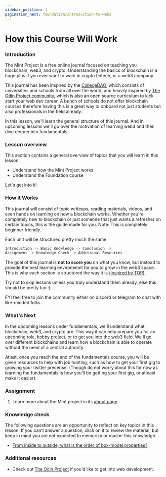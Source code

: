```yaml
---
sidebar_position: 1
pagination_next: foundation/introduction-to-web3
---
```


# How this Course Will Work

### Introduction

The Mint Project is a free online journal focused on teaching you blockchain, web3, and crypto. Understanding the basics of blockchain is a huge plus if you ever want to work in crypto fintech, or a web3 company.

This journal has been inspired by the [CollegeDAO](https://collegedao.io/), which consists of universities and schools from all over the world, and heavily inspired by [The Odin Project community](https://www.theodinproject.com/), which is also an open source curriculum to kick start your web dev career. A bunch of schools do not offer blockchain courses therefore having this is a great way to onboard not just students but also professionals in the field already.

In this lesson, we'll learn the general structure of this journal. And in upcoming lessons we'll go over the motivation of learning web3 and then dive deeper into fundamentals.

### Lesson overview

This section contains a general overview of topics that you will learn in this lesson.

 - Understand how the Mint Project works
 - Understand the Foundation course

Let's get into it!

### How it Works

This journal will consist of topic writeups, reading materials, videos, and even hands on learning on how a blockchain works. Whether
you're completely new to blockchain or just someone that just wants a refresher on certain topics, this is the guide made for you. 
Note: This is completely beginner friendly.

Each unit will be structured pretty much the same: 
```python 
Introduction -> Basic Knowledge -> Conclusion -> 
Assignment -> Knowledge Check -> Additional Resources
```

The goal of this journal is **not to score you** on what you know, but instead to provide the best learning environemnt for you to grow
in the web3 space. This is why each section is structured the way it is [(inspired by TOP)](https://github.com/TheOdinProject/curriculum/blob/main/templates/lesson-example.md).

Try not to skip lessons unless you truly understand them already, else this should be pretty fun <span>:)</span>

FYI feel free to join the community either on discord or telegram to chat with like-minded folks.

### What's Next

In the upcoming lessons under fundamentals, we'll understand what blockchain, web3, and crypto are. This way it can help prepare you for an upcoming role, hobby project, or to get you into the web3 field. We'll go over different blockchains and learn how a blockchain is able to operate without the need of a central authority.

Atlast, once you reach the end of the fundamentals course, you will be given resources to help with job hunting, such as how to get your first gig to growing your twitter precense. (Though do not worry about this for now as learning the fundamentals is how you'll be getting your first gig, or atleast make it easier). 

### Assignment

<div class="lesson-content__panel" markdown="1">

1. Learn more about the Mint project in its <a href="/about" target="_blank">about page</a>

</div>

### Knowledge check

The following questions are an opportunity to reflect on key topics in this lesson. If you can't answer a question, click on it to review the material, but keep in mind you are not expected to memorize or master this knowledge.

<div class="lesson-content__conclusion" markdown="1">

- [From inside to outside, what is the order of box-model properties?](#the-box-model)

</div>

### Additional resources

<div class="lesson-content__conclusion" markdown="1">

- Check out [The Odin Project](https://www.theodinproject.com/lessons/foundations-how-this-course-will-work) if you'd like to get into web development.

</div>